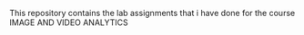 This repository contains the lab assignments that i have done for the course IMAGE AND VIDEO ANALYTICS
